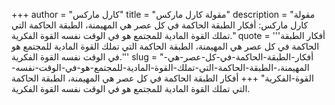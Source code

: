 +++
author = "كارل ماركس"
title = "مقولة كارل ماركس"
description = "مقولة كارل ماركس: أفكار الطبقة الحاكمة في كل عصر هي المهيمنة، الطبقة الحاكمة التي تملك القوة المادية للمجتمع هو في الوقت نفسه القوة الفكرية."
quote = '''أفكار الطبقة الحاكمة في كل عصر هي المهيمنة، الطبقة الحاكمة التي تملك القوة المادية للمجتمع هو في الوقت نفسه القوة الفكرية.'''
slug = "أفكار-الطبقة-الحاكمة-في-كل-عصر-هي-المهيمنة،-الطبقة-الحاكمة-التي-تملك-القوة-المادية-للمجتمع-هو-في-الوقت-نفسه-القوة-الفكرية"
+++
أفكار الطبقة الحاكمة في كل عصر هي المهيمنة، الطبقة الحاكمة التي تملك القوة المادية للمجتمع هو في الوقت نفسه القوة الفكرية.
